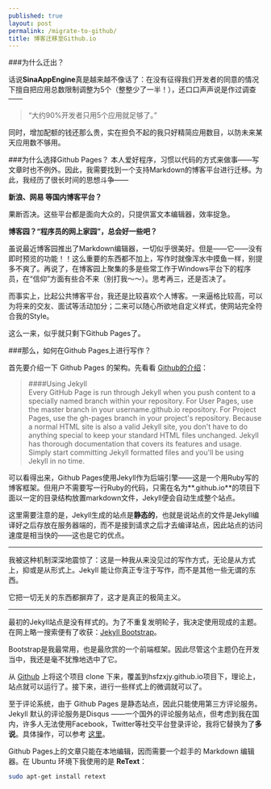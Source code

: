 ```yaml
---
published: true
layout: post
permalink: /migrate-to-github/
title: 博客迁移至Github.io
---
```

###为什么迁出？

话说**SinaAppEngine**真是越来越不像话了：在没有征得我们开发者的同意的情况下擅自把应用总数限制调整为5个（整整少了一半！），还口口声声说是作过调查——

> “大约90%开发者只用5个应用就足够了。”

同时，增加配额的钱还那么贵，实在担负不起的我只好精简应用数目，以防未来某天应用数不够用。

###为什么选择Github Pages？
本人爱好程序，习惯以代码的方式来做事——写文章时也不例外。因此，我需要找到一个支持Markdown的博客平台进行迁移。为此，我经历了很长时间的思想斗争——

**新浪、网易 等国内博客平台？**

果断否决。这些平台都是面向大众的，只提供富文本编辑器，效率捉急。

**博客园？“程序员的网上家园”，总会好一些吧？**

虽说最近博客园推出了Markdown编辑器，一切似乎很美好。但是——它——没有即时预览的功能！！这么重要的东西都不加上，写作时就像浑水中摸鱼一样，别提多不爽了。再说了，在博客园上聚集的多是些常工作于Windows平台下的程序员，在“信仰”方面有些合不来（别打我～～）。思考再三，还是否决了。

而事实上，比起公共博客平台，我还是比较喜欢个人博客。一来逼格比较高，可以为将来的交友、面试等活动加分；二来可以随心所欲地自定义样式，使网站完全符合我的Style。

这么一来，似乎就只剩下Github Pages了。

###那么，如何在Github Pages上进行写作？

首先要介绍一下 Github Pages 的架构。先看看 [Github的介绍](https://help.github.com/articles/using-jekyll-with-pages/#using-jekyll)：

> ####Using Jekyll    
> Every GitHub Page is run through Jekyll when you push content to a specially named branch within your repository. For User Pages, use the master branch in your username.github.io repository. For Project Pages, use the gh-pages branch in your project's repository. Because a normal HTML site is also a valid Jekyll site, you don't have to do anything special to keep your standard HTML files unchanged. Jekyll has thorough documentation that covers its features and usage. Simply start committing Jekyll formatted files and you'll be using Jekyll in no time.

可以看得出来，Github Pages使用Jekyll作为后端引擎——这是一个用Ruby写的博客框架。但用户不需要写一行Ruby的代码，只需在名为**<username>.github.io**的项目下面以一定的目录结构放置markdown文件，Jekyll便会自动生成整个站点。

这里需要注意的是，Jekyll生成的站点是**静态的**，也就是说站点的文件是Jekyll编译好之后存放在服务器端的，而不是接到请求之后才去编译站点，因此站点的访问速度是相当快的——这也是它的优点。

---
我被这种机制深深地震惊了：这是一种我从来没见过的写作方式，无论是从方式上，抑或是从形式上。Jekyll 能让你真正专注于写作，而不是其他一些无谓的东西。     

它把一切无关的东西都摒弃了，这才是真正的极简主义。

---
最初的Jekyll站点是没有样式的。为了不重复发明轮子，我决定使用现成的主题。在网上略一搜索便有了收获：[Jekyll Bootstrap](http://jekyllbootstrap.com/)。

Bootstrap是我最常用，也是最欣赏的一个前端框架。因此尽管这个主题仍在开发当中，我还是毫不犹豫地选中了它。    

从 [Github](https://github.com/plusjade/jekyll-bootstrap.git) 上将这个项目 clone 下来，覆盖到hsfzxjy.github.io项目下，理论上，站点就可以运行了。接下来，进行一些样式上的微调就可以了。   

至于评论系统，由于 Github Pages 是静态站点，因此只能使用第三方评论服务。Jekyll 默认的评论服务是Disqus ——一个国外的评论服务站点，但考虑到我在国内，许多人无法使用Facebook，Twitter等社交平台登录评论，我将它替换为了**多说**。具体操作，可以参考 [这里](http://havee.me/internet/2013-07/add-duoshuo-commemt-system-into-jekyll.html)。

Github Pages上的文章只能在本地编辑，因而需要一个趁手的 Markdown 编辑器。在 Ubuntu 环境下我使用的是 **ReText**：

```bash
sudo apt-get install retext 
 ```